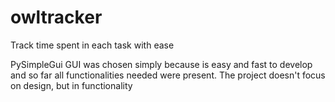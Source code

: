 # owltracker
Track time spent in each task with ease

PySimpleGui GUI was chosen simply because is easy and fast to develop and so far all functionalities needed were present.
The project doesn't focus on design, but in functionality

